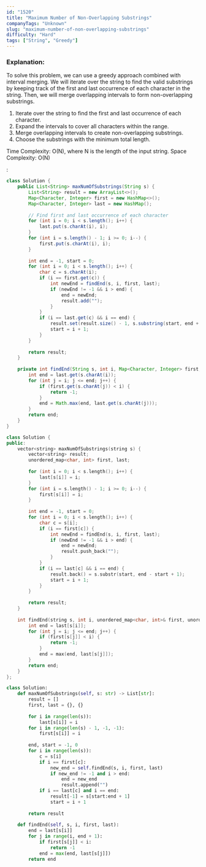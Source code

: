 ```yaml
---
id: "1520"
title: "Maximum Number of Non-Overlapping Substrings"
companyTags: "Unknown"
slug: "maximum-number-of-non-overlapping-substrings"
difficulty: "Hard"
tags: ["String", "Greedy"]
---
```


### Explanation:
To solve this problem, we can use a greedy approach combined with interval merging. We will iterate over the string to find the valid substrings by keeping track of the first and last occurrence of each character in the string. Then, we will merge overlapping intervals to form non-overlapping substrings.

1. Iterate over the string to find the first and last occurrence of each character.
2. Expand the intervals to cover all characters within the range.
3. Merge overlapping intervals to create non-overlapping substrings.
4. Choose the substrings with the minimum total length.

Time Complexity: O(N), where N is the length of the input string.
Space Complexity: O(N)

:

```java
class Solution {
    public List<String> maxNumOfSubstrings(String s) {
        List<String> result = new ArrayList<>();
        Map<Character, Integer> first = new HashMap<>();
        Map<Character, Integer> last = new HashMap();
        
        // Find first and last occurrence of each character
        for (int i = 0; i < s.length(); i++) {
            last.put(s.charAt(i), i);
        }
        for (int i = s.length() - 1; i >= 0; i--) {
            first.put(s.charAt(i), i);
        }
        
        int end = -1, start = 0;
        for (int i = 0; i < s.length(); i++) {
            char c = s.charAt(i);
            if (i == first.get(c)) {
                int newEnd = findEnd(s, i, first, last);
                if (newEnd != -1 && i > end) {
                    end = newEnd;
                    result.add("");
                }
            }
            if (i == last.get(c) && i == end) {
                result.set(result.size() - 1, s.substring(start, end + 1));
                start = i + 1;
            }
        }
        
        return result;
    }
    
    private int findEnd(String s, int i, Map<Character, Integer> first, Map<Character, Integer> last) {
        int end = last.get(s.charAt(i));
        for (int j = i; j <= end; j++) {
            if (first.get(s.charAt(j)) < i) {
                return -1;
            }
            end = Math.max(end, last.get(s.charAt(j)));
        }
        return end;
    }
}
```

```cpp
class Solution {
public:
    vector<string> maxNumOfSubstrings(string s) {
        vector<string> result;
        unordered_map<char, int> first, last;
        
        for (int i = 0; i < s.length(); i++) {
            last[s[i]] = i;
        }
        for (int i = s.length() - 1; i >= 0; i--) {
            first[s[i]] = i;
        }
        
        int end = -1, start = 0;
        for (int i = 0; i < s.length(); i++) {
            char c = s[i];
            if (i == first[c]) {
                int newEnd = findEnd(s, i, first, last);
                if (newEnd != -1 && i > end) {
                    end = newEnd;
                    result.push_back("");
                }
            }
            if (i == last[c] && i == end) {
                result.back() = s.substr(start, end - start + 1);
                start = i + 1;
            }
        }
        
        return result;
    }
    
    int findEnd(string s, int i, unordered_map<char, int>& first, unordered_map<char, int>& last) {
        int end = last[s[i]];
        for (int j = i; j <= end; j++) {
            if (first[s[j]] < i) {
                return -1;
            }
            end = max(end, last[s[j]]);
        }
        return end;
    }
};
```

```python
class Solution:
    def maxNumOfSubstrings(self, s: str) -> List[str]:
        result = []
        first, last = {}, {}
        
        for i in range(len(s)):
            last[s[i]] = i
        for i in range(len(s) - 1, -1, -1):
            first[s[i]] = i
        
        end, start = -1, 0
        for i in range(len(s)):
            c = s[i]
            if i == first[c]:
                new_end = self.findEnd(s, i, first, last)
                if new_end != -1 and i > end:
                    end = new_end
                    result.append("")
            if i == last[c] and i == end:
                result[-1] = s[start:end + 1]
                start = i + 1
        
        return result
    
    def findEnd(self, s, i, first, last):
        end = last[s[i]]
        for j in range(i, end + 1):
            if first[s[j]] < i:
                return -1
            end = max(end, last[s[j]])
        return end
```